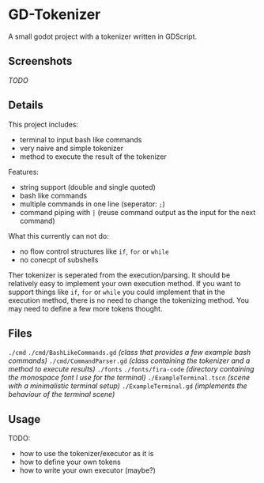 # GD-Tokenizer

A small godot project with a tokenizer written in GDScript.

## Screenshots
_TODO_

## Details

This project includes:
- terminal to input bash like commands
- very naive and simple tokenizer
- method to execute the result of the tokenizer

Features:
- string support (double and single quoted)
- bash like commands
- multiple commands in one line (seperator: `;`)
- command piping with `|` (reuse command output as the input for the next command)

What this currently can not do:
- no flow control structures like `if`, `for` or `while`
- no conecpt of subshells

Ther tokenizer is seperated from the execution/parsing. It should be 
relatively easy to implement your own execution method. If you want
to support things like `if`, `for` or `while` you could implement that
in the execution method, there is no need to change the tokenizing method.
You may need to define a few more tokens thought.

## Files

`./cmd`
`./cmd/BashLikeCommands.gd` _(class that provides a few example bash commands)_
`./cmd/CommandParser.gd` _(class containing the tokenizer and a method to execute results)_
`./fonts`
`./fonts/fira-code` _(directory containing the monospace font I use for the terminal)_
`./ExampleTerminal.tscn` _(scene with a minimalistic terminal setup)_
`./ExampleTerminal.gd` _(implements the behaviour of the terminal scene)_

## Usage

TODO:
- how to use the tokenizer/executor as it is
- how to define your own tokens
- how to write your own executor (maybe?)

